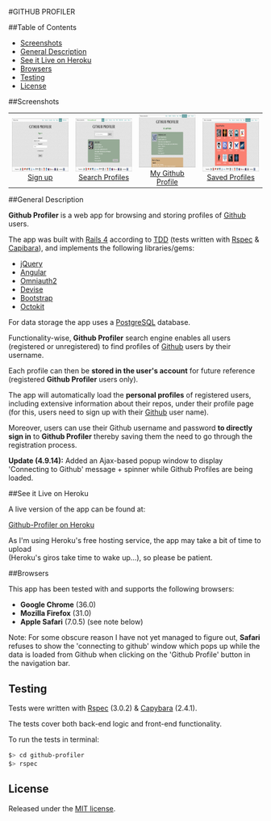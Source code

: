 #GITHUB PROFILER 

##Table of Contents

* [Screenshots](#screenshots)
* [General Description](#general-description)
* [See it Live on Heroku](#see-it-live-on-heroku)
* [Browsers](#browsers)
* [Testing](#testing)
* [License](#license)


##Screenshots

<table>
	<tr>
		<td align="center" width=25% >
			<a href="https://raw.githubusercontent.com/nadavmatalon/github-profiler/master/app/assets/images/app_screenshot_1.png">
				<img src="app/assets/images/app_screenshot_1.png" height="105px" />
				Sign up
			</a>
		</td>
		<td align="center" width=25% >
			<a href="https://raw.githubusercontent.com/nadavmatalon/github-profiler/master/app/assets/images/app_screenshot_2.png">
				<img src="app/assets/images/app_screenshot_2.png" height="105px" />
				Search Profiles
			</a>
		</td>
		<td align="center" width=25% >
			<a href="https://raw.githubusercontent.com/nadavmatalon/github-profiler/master/app/assets/images/app_screenshot_3.png">
				<img src="app/assets/images/app_screenshot_3.png" height="105px" />
				My Github Profile
			</a>
		</td>
		<td align="center" width=25% >
			<a href="https://raw.githubusercontent.com/nadavmatalon/github-profiler/master/app/assets/images/app_screenshot_4.png">
				<img src="app/assets/images/app_screenshot_4.png" height="105px" />
				Saved Profiles
			</a>
		</td>
	</tr>
</table>


##General Description

__Github Profiler__ is a web app for browsing and storing profiles of 
[Github](http://www.github.com) users.

The app was built with [Rails 4](http://rubyonrails.org) 
according to [TDD](http://en.wikipedia.org/wiki/Test-driven_development) 
(tests written with [Rspec](http://rspec.info) 
&amp; [Capibara](https://github.com/jnicklas/capybara)), 
and implements the following libraries/gems:

* [jQuery](http://jquery.com)
* [Angular](https://angularjs.org)
* [Omniauth2](https://github.com/intridea/omniauth)
* [Devise](https://github.com/plataformatec/devise)
* [Bootstrap](http://getbootstrap.com)
* [Octokit](https://github.com/octokit/octokit.rb)

For data storage the app uses a [PostgreSQL](http://www.postgresql.org) database.

Functionality-wise, __Github Profiler__ search engine enables all users (registered or 
unregistered) to find profiles of [Github](http://www.github.com) 
users by their username.

Each profile can then be __stored in the user's account__ for future reference (registered
__Github Profiler__ users only). 

The app will automatically load the __personal profiles__ of registered users,
including extensive information about their repos, under their profile page
(for this, users need to sign up with their [Github](http://www.github.com) 
user name).

Moreover, users can use their Github username and password __to directly sign in__ to
__Github Profiler__ thereby saving them the need to go through
the registration process.

__Update (4.9.14):__ Added an Ajax-based popup window to display 'Connecting to Github' 
message + spinner while Github Profiles are being loaded.


##See it Live on Heroku

A live version of the app can be found at:

[Github-Profiler on Heroku](http://github-profiler.herokuapp.com)

As I'm using Heroku's free hosting service, the app may take a bit of time to upload<br/>
(Heroku's giros take time to wake up...), so please be patient.


##Browsers

 This app has been tested with and supports the following browsers:

* __Google Chrome__ (36.0)
* __Mozilla Firefox__ (31.0)
* __Apple Safari__ (7.0.5) (see note below)

Note: For some obscure reason I have not yet managed to figure out, __Safari__ refuses to 
show the 'connecting to github' window which pops up while the data is loaded from Github 
when clicking on the 'Github Profile' button in the navigation bar.


##  Testing

Tests were written with [Rspec](http://rspec.info) (3.0.2) &amp; 
[Capybara](https://github.com/jnicklas/capybara) (2.4.1).

The tests cover both back-end logic and front-end functionality.

To run the tests in terminal: 

```bash
$> cd github-profiler
$> rspec
```

##  License

<p>Released under the <a href="http://www.opensource.org/licenses/MIT">MIT license</a>.</p>

